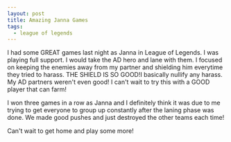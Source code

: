 ```yaml
---
layout: post
title: Amazing Janna Games
tags:
  - league of legends
---
```


I had some GREAT games last night as Janna in League of Legends. I was playing
full support. I would take the AD hero and lane with them. I focused on keeping
the enemies away from my partner and shielding him everytime they tried to
harass. THE SHIELD IS SO GOOD!I basically nullify any harass. My AD partners
weren't even good! I can't wait to try this with a GOOD player that can farm!

I won three games in a row as Janna and I definitely think it was due to me
trying to get everyone to group up constantly after the laning phase was
done. We made good pushes and just destroyed the other teams each time!

Can't wait to get home and play some more!
